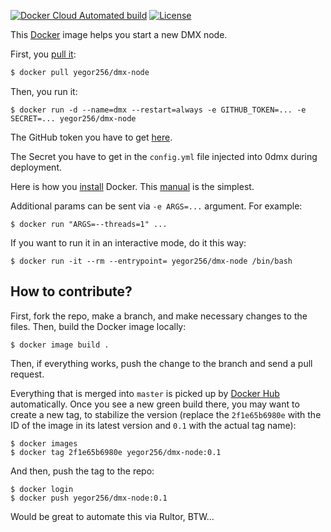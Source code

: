 [![Docker Cloud Automated build](https://img.shields.io/docker/cloud/automated/yegor256/dmx-node)](https://hub.docker.com/r/yegor256/dmx-node)
[![License](https://img.shields.io/badge/license-MIT-green.svg)](https://github.com/yegor256/dmx-node/master/LICENSE.txt)

This [Docker](https://www.docker.com/) image helps you start a new DMX node.

First, you [pull it](https://hub.docker.com/r/yegor256/dmx-node):

```bash
$ docker pull yegor256/dmx-node
```

Then, you run it:

```
$ docker run -d --name=dmx --restart=always -e GITHUB_TOKEN=... -e SECRET=... yegor256/dmx-node
```

The GitHub token you have to get [here](https://github.com/settings/tokens).

The Secret you have to get in the `config.yml` file injected into 0dmx during deployment.

Here is how you [install](https://docs.docker.com/install/) Docker.
This [manual](https://linuxconfig.org/how-to-install-docker-on-ubuntu-18-04-bionic-beaver) is the simplest.

Additional params can be sent via `-e ARGS=...` argument. For example:

```
$ docker run "ARGS=--threads=1" ...
```

If you want to run it in an interactive mode, do it this way:

```
$ docker run -it --rm --entrypoint= yegor256/dmx-node /bin/bash
```

## How to contribute?

First, fork the repo, make a branch, and make necessary changes to the files.
Then, build the Docker image locally:

```
$ docker image build .
```

Then, if everything works, push the change to the branch and send a pull request.

Everything that is merged into `master` is picked up by
[Docker Hub](https://hub.docker.com/r/yegor256/dmx-node) automatically. Once
you see a new green build there, you may want to create a new tag, to
stabilize the version (replace the `2f1e65b6980e` with the ID of the
image in its latest version and `0.1` with the actual tag name):

```
$ docker images
$ docker tag 2f1e65b6980e yegor256/dmx-node:0.1
```

And then, push the tag to the repo:

```
$ docker login
$ docker push yegor256/dmx-node:0.1
```

Would be great to automate this via Rultor, BTW...
